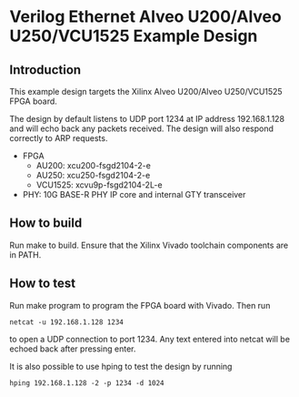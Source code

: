 # Verilog Ethernet Alveo U200/Alveo U250/VCU1525 Example Design

## Introduction

This example design targets the Xilinx Alveo U200/Alveo U250/VCU1525 FPGA board.

The design by default listens to UDP port 1234 at IP address 192.168.1.128 and will echo back any packets received.  The design will also respond correctly to ARP requests.

* FPGA
  * AU200: xcu200-fsgd2104-2-e
  * AU250: xcu250-fsgd2104-2-e
  * VCU1525: xcvu9p-fsgd2104-2L-e
* PHY: 10G BASE-R PHY IP core and internal GTY transceiver

## How to build

Run make to build.  Ensure that the Xilinx Vivado toolchain components are in PATH.

## How to test

Run make program to program the FPGA board with Vivado.  Then run

    netcat -u 192.168.1.128 1234

to open a UDP connection to port 1234.  Any text entered into netcat will be echoed back after pressing enter.

It is also possible to use hping to test the design by running

    hping 192.168.1.128 -2 -p 1234 -d 1024
